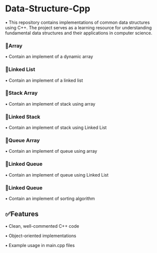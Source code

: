 # Data-Structure-Cpp

• This repository contains implementations of common data structures using C++. The project serves as a learning resource for understanding fundamental data structures and their applications in computer science.

### 🔸Array

• Contain an implement of a dynamic array

### 🔸Linked List

• Contain an implement of a linked list

### 🔸Stack Array

• Contain an implement of stack using array

### 🔸Linked Stack

• Contain an implement of stack using Linked List

### 🔸Queue Array

• Contain an implement of queue using array

### 🔸Linked Queue

• Contain an implement of queue using Linked List

### 🔸Linked Queue

• Contain an implement of sorting algorithm

## ✅Features

• Clean, well-commented C++ code

• Object-oriented implementations

• Example usage in main.cpp files